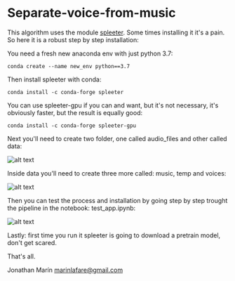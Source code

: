 # Separate-voice-from-music

This algorithm uses the module [spleeter](https://github.com/deezer/spleeter).
Some times installing it it's a pain.
So here it is a robust step by step installation:

You need a fresh new anaconda env with just python 3.7:

``` conda create --name new_env python==3.7 ```

Then install spleeter with conda:

``` conda install -c conda-forge spleeter ```

You can use spleeter-gpu if you can and want, but it's not necessary, it's obviously faster, but the result is equally good:

``` conda install -c conda-forge spleeter-gpu ```

Next you'll need to create two folder, one called audio_files and other called data:

![alt text](image-2.png)

Inside data you'll need to create three more called: music, temp and voices:

![alt text](image-3.png)

Then you can test the process and installation by going step by step trought the pipeline in the notebook: test_app.ipynb:

![alt text](image-1.png)

Lastly: first time you run it spleeter is going to download a pretrain model, don't get scared.

That's all.

Jonathan Marín
marinlafare@gmail.com